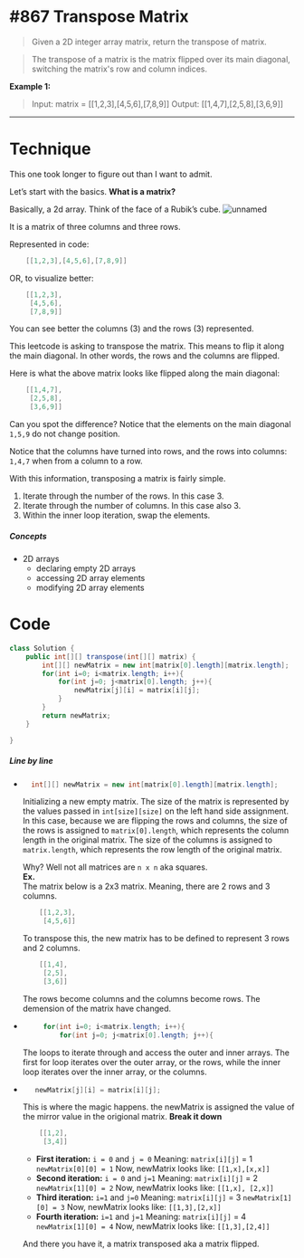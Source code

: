 # #867 Transpose Matrix

> Given a 2D integer array matrix, return the transpose of matrix.

> The transpose of a matrix is the matrix flipped over its main diagonal, switching the matrix's row and column indices.

**Example 1:**

> Input: matrix = [[1,2,3],[4,5,6],[7,8,9]]
> Output: [[1,4,7],[2,5,8],[3,6,9]]

---

# Technique

This one took longer to figure out than I want to admit.

Let’s start with the basics. **What is a matrix?**

Basically, a 2d array. Think of the face of a Rubik’s cube.
![unnamed](https://user-images.githubusercontent.com/60686512/157445457-5bace2da-436a-4be2-9249-42fd089013be.png)

It is a matrix of three columns and three rows.

Represented in code:

```java
    [[1,2,3],[4,5,6],[7,8,9]]
```

OR, to visualize better:

```java
    [[1,2,3],
     [4,5,6],
     [7,8,9]]
```

You can see better the columns (3) and the rows (3) represented.

This leetcode is asking to transpose the matrix. This means to flip it along the main diagonal. In other words, the rows and the columns are flipped.

Here is what the above matrix looks like flipped along the main diagonal:

```java
    [[1,4,7],
     [2,5,8],
     [3,6,9]]
```

Can you spot the difference?
Notice that the elements on the main diagonal `1,5,9` do not change position.

Notice that the columns have turned into rows, and the rows into columns: `1,4,7` when from a column to a row.

With this information, transposing a matrix is fairly simple.

1. Iterate through the number of the rows. In this case 3.
2. Iterate through the number of columns. In this case also 3.
3. Within the inner loop iteration, swap the elements.

##### Concepts

- 2D arrays
  - declaring empty 2D arrays
  - accessing 2D array elements
  - modifying 2D array elements

# Code

```java
class Solution {
    public int[][] transpose(int[][] matrix) {
        int[][] newMatrix = new int[matrix[0].length][matrix.length];
        for(int i=0; i<matrix.length; i++){
            for(int j=0; j<matrix[0].length; j++){
                newMatrix[j][i] = matrix[i][j];
            }
        }
        return newMatrix;
    }

}
```

##### Line by line

- ```java
    int[][] newMatrix = new int[matrix[0].length][matrix.length];
  ```

  Initializing a new empty matrix. The size of the matrix is represented by the values passed in `int[size][size]` on the left hand side assignment.
  In this case, because we are flipping the rows and columns, the size of the rows is assigned to `matrix[0].length`, which represents the column length in the original matrix. The size of the columns is assigned to `matrix.length`, which represents the row length of the original matrix.

  Why? Well not all matrices are `n x n` aka squares. <br/>
  **Ex.** <br /> The matrix below is a 2x3 matrix. Meaning, there are 2 rows and 3 columns.

  ```java
      [[1,2,3],
       [4,5,6]]
  ```

  To transpose this, the new matrix has to be defined to represent 3 rows and 2 columns.

  ```java
      [[1,4],
       [2,5],
       [3,6]]
  ```

  The rows become columns and the columns become rows. The demension of the matrix have changed.

- ```java
       for(int i=0; i<matrix.length; i++){
           for(int j=0; j<matrix[0].length; j++){
  ```
  The loops to iterate through and access the outer and inner arrays. The first for loop iterates over the outer array, or the rows, while the inner loop iterates over the inner array, or the columns.
- ```java
     newMatrix[j][i] = matrix[i][j];
  ```

  This is where the magic happens.
  the newMatrix is assigned the value of the mirror value in the origional matrix.
  **Break it down** <br/>

  ```java
      [[1,2],
       [3,4]]
  ```

  - **First iteration:**
    `i = 0` and `j = 0`
    Meaning: `matrix[i][j]` = 1
    `newMatrix[0][0] = 1`
    Now, newMatrix looks like: `[[1,x],[x,x]]`
  - **Second iteration:**
    `i = 0` and `j=1`
    Meaning: `matrix[i][j]` = 2
    `newMatrix[1][0] = 2`
    Now, newMatrix looks like: `[[1,x], [2,x]]`
  - **Third iteration:**
    `i=1` and `j=0`
    Meaning: `matrix[i][j]` = 3
    `newMatrix[1][0] = 3`
    Now, newMatrix looks like: `[[1,3],[2,x]]`
  - **Fourth iteration:**
    `i=1` and `j=1`
    Meaning: `matrix[i][j]` = 4
    `newMatrix[1][0] = 4`
    Now, newMatrix looks like: `[[1,3],[2,4]]`

  And there you have it, a matrix transposed aka a matrix flipped.
